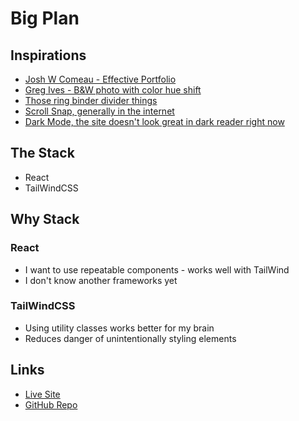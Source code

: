 # Big Plan

## Inspirations

- [Josh W Comeau - Effective Portfolio](https://www.joshwcomeau.com/effective-portfolio/download-book/)
- [Greg Ives - B&W photo with color hue shift](https://gregives.co.uk/)
- [Those ring binder divider things](https://i.pinimg.com/originals/3d/cc/c2/3dccc2496b13452371c4a479691b320e.jpg)
- [Scroll Snap, generally in the internet](https://developer.mozilla.org/en-US/docs/Web/CSS/scroll-snap-type)
- [Dark Mode, the site doesn't look great in dark reader right now](https://tailwindcss.com/docs/dark-mode)

## The Stack

- React
- TailWindCSS

## Why Stack

### React

- I want to use repeatable components - works well with TailWind
- I don't know another frameworks yet

### TailWindCSS

- Using utility classes works better for my brain
- Reduces danger of unintentionally styling elements

## Links

- [Live Site](https://www.ewbi.co.uk/)
- [GitHub Repo](https://github.com/Uprising5034/ewbi-portfolio)
